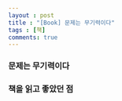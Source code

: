 ```yaml
---
layout : post
title : "[Book] 문제는 무기력이다"
tags : [책]
comments: true
---
```

### 문제는 무기력이다
### 책을 읽고 좋았던 점
